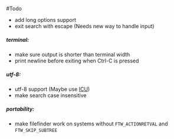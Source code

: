 #Todo

- add long options support
- exit search with escape (Needs new way to handle input)

##### terminal:

- make sure output is shorter than terminal width
- print newline before exiting when Ctrl-C is pressed

##### utf-8:

- utf-8 support (Maybe use [ICU](http://site.icu-project.org/))
- make search case insensitive

##### portability:

- make filefinder work on systems without `FTW_ACTIONRETVAL` and `FTW_SKIP_SUBTREE`
